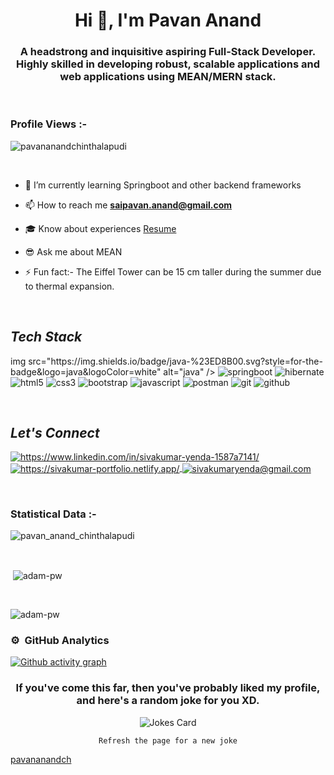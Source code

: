 <h1 align="center">Hi 👋, I'm Pavan Anand</h1>
<h3 align="center">A headstrong and inquisitive aspiring Full-Stack Developer. Highly skilled in developing robust, scalable applications and web applications using MEAN/MERN stack.

</h3>

<br>

<p align="right"> <h3>Profile Views :-</h3> <img src="https://komarev.com/ghpvc/?username=pavananandch&label=Profile%20views&color=0e75b6&style=flat"
    alt="pavananandchinthalapudi" /> 
  </p>

<br>



- 🌱 I’m currently learning Springboot and other backend frameworks

- 📫 How to reach me **saipavan.anand@gmail.com**

- 🎓 Know about experiences   <a href="https://drive.google.com/file/d/1oh1o53tqNR7b_WiOURaNTWYFzolcfXiM/view?usp=sharing">Resume</a>

- 😎 Ask me about MEAN

- ⚡ Fun fact:- The Eiffel Tower can be 15 cm taller during the summer due to thermal expansion.


<br>
<h2><i>Tech Stack</i></h2>

<p>
    img src="https://img.shields.io/badge/java-%23ED8B00.svg?style=for-the-badge&logo=java&logoColor=white" alt="java" />
    <img src="https://img.shields.io/badge/spring-%236DB33F.svg?style=for-the-badge&logo=spring&logoColor=white" alt="springboot" />
    <img src="https://img.shields.io/badge/Hibernate-59666C?style=for-the-badge&logo=Hibernate&logoColor=white" alt="hibernate" />
    <img src="https://img.shields.io/badge/HTML5-E34F26?style=for-the-badge&logo=html5&logoColor=white" alt="html5" />
    <img src="https://img.shields.io/badge/CSS3-1572B6?style=for-the-badge&logo=css3&logoColor=white" alt="css3" />
    <img src="https://img.shields.io/badge/Bootstrap-563D7C?style=for-the-badge&logo=bootstrap&logoColor=white" alt="bootstrap" />
    <img src="https://img.shields.io/badge/JavaScript-323330?style=for-the-badge&logo=javascript&logoColor=F7DF1E" alt="javascript" />
    <img src="https://img.shields.io/badge/Postman-FF6C37?style=for-the-badge&logo=Postman&logoColor=white" alt="postman" />
    <img src="https://img.shields.io/badge/Git-f44d27?style=for-the-badge&logo=git&logoColor=white" alt="git" />
    <img src="https://img.shields.io/badge/GitHub-100000?style=for-the-badge&logo=github&logoColor=white" alt="github" />
</p>
<br>





<h2><i>Let's Connect</i></h2>


<p align="left">
    <a href="https://www.linkedin.com/in/v-s-s-pavan-anand-chinthalapudi-906628125/">
        <img align="center" src="https://img.shields.io/badge/LinkedIn-0077B5?style=for-the-badge&logo=linkedin&logoColor=white" alt="https://www.linkedin.com/in/sivakumar-yenda-1587a7141/" />
    </a>
    <a href="[https://sivakumar-portfolio.netlify.app/](https://pavan-anand-portfolio.web.app/)">
        <img align="center" src="https://img.shields.io/badge/Portfolio-18A303?style=for-the-badge&logo=ionic&logoColor=white" alt="https://sivakumar-portfolio.netlify.app/" />
    </a>
    <a title="saipavan.anand@gmail.com" href="mailto:saipavan.anand@gmail.com">
        <img align="center" src="https://img.shields.io/badge/Gmail-D14836?style=for-the-badge&logo=gmail&logoColor=white" alt="sivakumaryenda@gmail.com" />
    </a>
  
</p>

<br>

<h3>Statistical Data :-</h3>
<p><img align="center"
    src="https://github-readme-stats.vercel.app/api/top-langs?username=pavananandch&show_icons=true&locale=en&bg_color=0d1117&text_color=ffffff&layout=compact"
    alt="pavan_anand_chinthalapudi" 
    bg_color=#808080/></p>

<br>

<p>&nbsp;<img align="center" src="https://github-readme-stats.vercel.app/api?username=pavananandch&show_icons=true&locale=en&bg_color=0d1117&text_color=ffffff&repo=pavananand-portfolio"
    alt="adam-pw" /></p>

<br>

<p><img align="center" src="https://github-readme-streak-stats.herokuapp.com/?user=pavananandch&theme=dark&background=0d1117&date_format=M%20j%5B%2C%20Y%5D" alt="adam-pw" /></p>

### ⚙️ &nbsp;GitHub Analytics
[![Github activity graph](https://activity-graph.herokuapp.com/graph?username=pavananandch&theme=react-dark&hide_border=false&color=BDDFFF&line=6E93B5&point=BDDFFF)](https://github.com/pavananandch)


<div align="center">
  <h3>If you've come this far, then you've probably liked my profile, and here's a random joke for you XD.</h3>
  <img src="https://readme-jokes.vercel.app/api?theme=react" alt="Jokes Card" />
</div>
<p align="center">
  <code>Refresh the page for a new joke</code>
</p>


[pavananandch](https://github.com/pavananandch)
